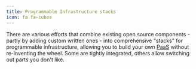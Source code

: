 ```yaml
---
title: Programmable Infrastructure stacks
icon: fa fa-cubes
---
```

There are various efforts that combine existing open source components - partly
by adding custom written ones - into comprehensive "stacks" for
programmable infrastructure, allowing you to build your own [PaaS](/components/paas)
without re-inventing the wheel.
Some are tightly integrated, others allow switching out parts you don't like.
